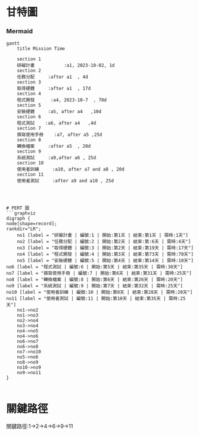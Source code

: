 # 甘特圖
### Mermaid
```mermaid
gantt
    title Mission Time

    section 1
    研礙計畫           :a1, 2023-10-02, 1d
    section 2
    任務分配     :after a1  , 4d
    section 3
    取得硬體     :after a1  , 17d
    section 4
    程式開發      :a4, 2023-10-7  , 70d
    section 5
    安裝硬體     :a5, after a4   ,10d
    section 6
    程式測試    :a6, after a4   ,4d
    section 7
    撰寫使用手冊    :a7, after a5 ,25d
    section 8
    轉換檔案     :after a5  , 20d
    section 9
    系統測試     :a9,after a6 , 25d
    section 10
    使用者訓練     :a10, after a7 and a8 , 20d
    section 11
    使用者測試     :after a9 and a10 , 25d
 



```


```
# PERT 圖
```graphviz
digraph {
node[shape=record];
rankdir="LR";
    no1 [label = "研擬計畫 | 編號:1 | 開始:第1天 | 結束:第1天 | 需時:1天"]
    no2 [label = "任務分配 | 編號:2 | 開始:第2天 | 結束:第:6天 | 需時:4天"]
    no3 [label = "取得硬體 | 編號:3 | 開始:第2天 | 結束:第19天 | 需時:17天"]
    no4 [label = "程式開發 | 編號:4 | 開始:第3天 | 結束:第73天 | 需時:70天"]
    no5 [label = "安裝硬體 | 編號:5 | 開始:第4天 | 結束:第14天 | 需時:10天"]
no6 [label = "程式測試 | 編號:6 | 開始:第5天 | 結束:第35天 | 需時:30天"]
no7 [label = "撰寫使用手冊 | 編號:7 | 開始:第6天 | 結束:第31天 | 需時:25天"]
no8 [label = "轉換檔案 | 編號:8 | 開始:第6天 | 結束:第26天 | 需時:20天"]
no9 [label = "系統測試 | 編號:9 | 開始:第7天 | 結束:第32天 | 需時:25天"]
no10 [label = "使用者訓練 | 編號:10 | 開始:第8天 | 結束:第28天 | 需時:20天"]
no11 [label = "使用者測試 | 編號:11 | 開始:第10天 | 結束:第35天 | 需時:25天"]
    no1->no2
    no1->no3
    no2->no4
    no3->no4
    no4->no5
    no4->no6
    no6->no7
    no6->no8
    no7->no10
    no5->no6
    no8->no9
    no10->no9
    no9->no11
}
```
```

```
# 關鍵路徑
關鍵路徑:1->2->4->6->9->11
